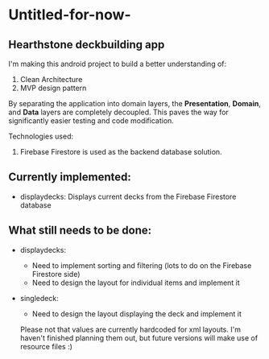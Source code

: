 # Untitled-for-now-

## Hearthstone deckbuilding app

I'm making this android project to build a better understanding of:
  1. Clean Architecture
  2. MVP design pattern

By separating the application into domain layers, the **Presentation**, **Domain**, and **Data** layers are completely decoupled. This paves the way for significantly easier testing and code modification.


Technologies used:
  1. Firebase Firestore is used as the backend database solution.


## Currently implemented:
- displaydecks: Displays current decks from the Firebase Firestore database

## What still needs to be done:
- displaydecks:
  - Need to implement sorting and filtering (lots to do on the Firebase Firestore side)
  - Need to design the layout for individual items and implement it

- singledeck:
  - Need to design the layout displaying the deck and implement it


  Please not that values are currently hardcoded for xml layouts. I'm haven't finished planning them out, but future versions will make use of resource files :)

